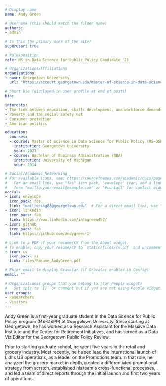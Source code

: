 ```yaml
---
# Display name
name: Andy Green

# Username (this should match the folder name)
authors:
- admin

# Is this the primary user of the site?
superuser: true

# Role/position
role: MS in Data Science for Public Policy Candidate '21

# Organizations/Affiliations
organizations:
- name: Georgetown University
  url: "https://mccourt.georgetown.edu/master-of-science-in-data-science-for-public-policy/"

# Short bio (displayed in user profile at end of posts)
bio: 

interests:
- The link between education, skills development, and workforce demands
- Poverty and the social safety net
- Consumer protection
- American politics

education:
  courses:
  - course: Master of Science in Data Science for Public Policy (MS-DSPP)
    institution: Georgetown University
    year: 2021
  - course: Bachelor of Business Administration (BBA)
    institution: University of Michigan
    year: 2014

# Social/Academic Networking
# For available icons, see: https://sourcethemes.com/academic/docs/page-builder/#icons
#   For an email link, use "fas" icon pack, "envelope" icon, and a link in the
#   form "mailto:your-email@example.com" or "#contact" for contact widget.
social:
- icon: envelope
  icon_pack: fas
  link: "mailto:akg83@georgetown.edu"  # For a direct email link, use "mailto:test@example.org".
- icon: linkedin
  icon_pack: fab
  link: https://www.linkedin.com/in/agreen492/
- icon: github
  icon_pack: fab
  link: https://github.com/andygreen-1

# Link to a PDF of your resume/CV from the About widget.
# To enable, copy your resume/CV to `static/files/cv.pdf` and uncomment the lines below.
- icon: cv
  icon_pack: ai
  link: files/Resume_AndyGreen.pdf

# Enter email to display Gravatar (if Gravatar enabled in Config)
email: ""

# Organizational groups that you belong to (for People widget)
#   Set this to `[]` or comment out if you are not using People widget.
user_groups:
- Researchers
- Visitors
---
```


Andy Green is a first-year graduate student in the Data Science for Public Policy program (MS-DSPP) at Georgetown University. Since starting at Georgetown, he has worked as a Research Assistant for the Massive Data Institute and the Center for Retirement Initiatives, and has served as a Data Viz Editor for the Georgetown Public Policy Review. 

Prior to starting graduate school, he spent five years in the retail and grocery industry. Most recently, he helped lead the international launch of Lidl's US operations, as a leader on the Promotions team. In that role, he analyzed the grocery market in depth, created a differentiated promotional strategy from scratch, established his team's cross-functional processes, and led a team of direct reports through the initial launch and first two years of operations.  
